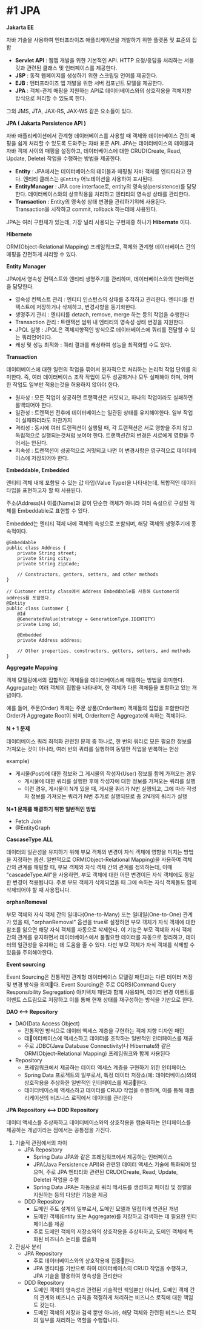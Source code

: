 # #1 JPA

**Jakarta EE**

자바 기술을 사용하여 엔터프라이즈 애플리케이션을 개발하기 위한 플랫폼 및 표준의 집합

* **Servlet API** : 웹앱 개발을 위한 기본적인 API. HTTP 요청/응답을 처리하는 서블릿과 관련된 클래스 및 인터페이스를 제공한다.
* **JSP** : 동적 웹페이지를 생성하기 위한 스크립팅 언어를 제공한다.
* **EJB** : 엔터프라이즈 앱 개발을 위한 서버 컴포넌트 모델을 제공한다.
* **JPA** : 객체-관계 매핑을 지원하는 API로 데이터베이스와의 상호작용을 객체지향 방식으로 처리할 수 있도록 한다.

그외 JMS, JTA, JAX-RS, JAX-WS 같은 요소들이 있다.



**JPA ( Jakarta Persistence API )**

자바 애플리케이션에서 관계형 데이터베이스를 사용할 때 객체와 데이터베이스 간의 매핑을 쉽게 처리할 수 있도록 도와주는 자바 표준 API. JPA는 데이터베이스의 테이블과 자바 객체 사이의 매핑을 설정하고, 데이터베이스에 대한 CRUD(Create, Read, Update, Delete) 작업을 수행하는 방법을 제공한다.

* **Entity** : JPA에서는 데이터베이스의 테이블과 매핑될 자바 객체를 엔티티라고 한다. 엔티티 클래스는 `@Entity` 어노테이션을 사용하여 표시된다.
* **EntityManager** : JPA core interface로, entity의 영속성(persistence)를 담당한다. 데이터베이스와의 상호작용을 처리하고 엔티티의 영속성 상태를 관리한다.
* **Transaction** : Entity의 영속성 상태 변경을 관리하기위해 사용된다. Transaction을 시작하고 commit, rollback 하는데에 사용된다.

JPA는 여러 구현체가 있는데, 가장 널리 사용되는 구현체중 하나가 **Hibernate** 이다.



**Hibernete**

ORM(Object-Relational Mapping) 프레임워크로, 객체와 관계형 데이터베이스 간의 매핑을 간편하게 처리할 수 있다.



**Entity Manager**

JPA에서 영속성 컨텍스트와 엔티티 생명주기를 관리하며, 데이터베이스와의 인터랙션을 담당한다.

* 영속성 컨텍스트 관리 : 엔티티 인스턴스의 상태를 추적하고 관리한다. 엔티티를 컨텍스트에 저장하거나 삭제하고, 변경사항을 동기화한다.
* 생명주기 관리 : 엔티티를 detach, remove, merge 하는 등의 작업을 수행한다
* Transaction 관리 : 트랜잭션 범위 내 엔티티의 영속성 상태 변경을 지원한다.
* JPQL 실행 : JPQL은 객체지향적인 방식으로 데이터베이스에 쿼리를 전달할 수 있는 쿼리언어이다.
* 캐싱 및 성능 최적화 : 쿼리 결과를 캐싱하여 성능을 최적화할 수도 있다.

**Transaction**

데이터베이스에 대한 일련의 작업을 묶어서 원자적으로 처리하는 논리적 작업 단위를 의미한다. 즉, 여러 데이터베이스 조작 작업이 모두 성공하거나 모두 실패해야 하며, 어떠한 작업도 일부만 적용는것을 허용하지 않아야 한다.

* 원자성 : 모든 작업이 성공하면 트랜잭션은 커밋되고, 하나의 작업이라도 실패하면 롤백되어야 한다.
* 일관성 : 트랜잭션 전후에 데이터베이스는 일관된 상태를 유지해야한다. 일부 작업이 실패하더라도 마찬가지
* 격리성 : 동시에 여러 트랜잭션이 실행될 때, 각 트랜잭션은 서로 영향을 주지 않고 독립적으로 실행되는것처럼 보여야 한다. 트랜잭션간의 변경은 서로에게 영향을 주어서는 안된다.
* 지속성 : 트랜잭션이 성공적으로 커밋되고 나면 이 변경사항은 영구적으로 데이터베이스에 저장되어야 한다.

**Embeddable, Embedded**

엔티티 객체 내에 포함될 수 있는 값 타입(Value Type)을 나타내는데, 복합적인 데이터 타입을 표현하고자 할 때 사용된다.&#x20;

주소(Address)나 이름(Name)과 같이 단순한 객체가 아니라 여러 속성으로 구성된 객체를 Embeddable로 표현할 수 있다.

Embedded는 엔티티 객체 내에 객체의 속성으로 포함되며, 해당 객체의 생명주기에 종속적이다.&#x20;

```
@Embeddable
public class Address {
    private String street;
    private String city;
    private String zipCode;
    
    // Constructors, getters, setters, and other methods
}

// Customer entity class에서 Address Embeddable를 사용해 Customer의 address를 포함했다.
@Entity
public class Customer {
    @Id
    @GeneratedValue(strategy = GenerationType.IDENTITY)
    private Long id;
    
    @Embedded
    private Address address;
    
    // Other properties, constructors, getters, setters, and methods
}
```

**Aggregate Mapping**

객체 모델링에서의 집합적인 객체들을 데이터베이스에 매핑하는 방법을 의미한다. Aggregate는 여러 객체의 집합을 나타내며, 한 객체가 다른 객체들을 포함하고 있는 개념이다.&#x20;

예를 들어, 주문(Order) 객체는 주문 상품(OrderItem) 객체들의 집합을 포함한다면 Order가 Aggregate Root이 되며, OrderItem은 Aggregate에 속하는 객체이다.



**N + 1 문제**

데이터베이스 쿼리 최적화 관련된 문제 중 하나로, 한 번의 쿼리로 모든 필요한 정보를 가져오는 것이 아니라, 여러 번의 쿼리를 실행하여 동일한 작업을 반복하는 현상

example)

* 게시물(Post)에 대한 정보와 그 게시물의 작성자(User) 정보를 함께 가져오는 경우
  * 게시물에 대한 쿼리를 실행한 후에 작성자에 대한 정보를 가져오는 쿼리를 실행
  * 이런 경우, 게시물이 N개 있을 때, 게시물 쿼리가 N번 실행되고, 그에 따라 작성자 정보를 가져오는 쿼리가 N번 추가로 실행되므로 총 2N개의 쿼리가 실행

**N+1 문제를 해결하기 위한 일반적인 방법**

* Fetch Join
* @EntityGraph

**CascaseType.ALL**

데이터의 일관성을 유지하기 위해 부모 객체의 변경이 자식 객체에 영향을 미치는 방법을 지정하는 옵션. 일반적으로 ORM(Object-Relational Mapping)을 사용하여 객체 간의 관계를 매핑할 때, 부모 객체와 자식 객체 간의 관계를 정의하는데, 이때 "cascadeType.All"을 사용하면, 부모 객체에 대한 어떤 변경이든 자식 객체에도 동일한 변경이 적용됩니다. 주로 부모 객체가 삭제되었을 때 그에 속하는 자식 객체들도 함께 삭제되어야 할 때 사용됩니다.

**orphanRemoval**

부모 객체와 자식 객체 간의 일대다(One-to-Many) 또는 일대일(One-to-One) 관계가 있을 때, "orphanRemoval" 옵션을 true로 설정하면 부모 객체가 자식 객체에 대한 참조를 잃으면 해당 자식 객체를 자동으로 삭제한다. 이 기능은 부모 객체와 자식 객체 간의 관계를 유지하면서 데이터베이스에서 불필요한 데이터를 자동으로 정리하고, 데이터의 일관성을 유지하는 데 도움을 줄 수 있다. 다만 부모 객체가 자식 객체를 삭제할 수 있음을 주의해야한다.



**Event sourcing**

Event Sourcing은 전통적인 관계형 데이터베이스 모델링 패턴과는 다른 데이터 저장 및 변경 방식을 의미다. Event Sourcing은 주로 CQRS(Command Query Responsibility Segregation) 아키텍처 패턴과 함께 사용되며, 데이터 변경 이벤트를 이벤트 스트림으로 저장하고 이를 통해 현재 상태를 재구성하는 방식을 기반으로 한다.



**DAO <--> Repository**

* DAO(Data Access Object)
  * 전통적인 방식으로 데이터 액세스 계층을 구현하는 객체 지향 디자인 패턴
  * 데이터베이스에 액세스하고 데이터를 조작하는 일반적인 인터페이스를 제공
  * 주로 JDBC(Java Database Connectivity)나 Hibernate와 같은 ORM(Object-Relational Mapping) 프레임워크와 함께 사용된다
* Repository
  * 프레임워크에서 제공하는 데이터 액세스 계층을 구현하기 위한 인터페이스
  * Spring Data 프로젝트의 일부로서, 특정 데이터 저장소(예: 데이터베이스)와의 상호작용을 추상화한 일반적인 인터페이스를 제공한다.&#x20;
  * 데이터베이스에 액세스하고 데이터를 CRUD 작업을 수행하며, 이를 통해 애플리케이션의 비즈니스 로직에서 데이터를 관리한다



**JPA Repository <--> DDD Repository**

데이터 액세스를 추상화하고 데이터베이스와의 상호작용을 캡슐화하는 인터페이스를 제공하는 개념이라는 점에서는 공통점을 가진다.

1. 기술적 관점에서의 차이
   * JPA Repository
     * Spring Data JPA와 같은 프레임워크에서 제공하는 인터페이스
     * JPA(Java Persistence API)와 관련된 데이터 액세스 기술에 특화되어 있으며, 주로 JPA 엔티티와 관련된 CRUD(Create, Read, Update, Delete) 작업을 수행
     * Spring Data JPA는 자동으로 쿼리 메서드를 생성하고 페이징 및 정렬을 지원하는 등의 다양한 기능을 제공
   * DDD Repository
     * 도메인 주도 설계의 일부로서, 도메인 모델과 밀접하게 연관된 개념
     * 도메인 객체(Entity 또는 Aggregate)를 저장하고 검색하는 데 필요한 인터페이스를 제공
     * 주로 도메인 객체의 저장소와의 상호작용을 추상화하고, 도메인 객체에 특화된 비즈니스 논리를 캡슐화
2. 관심사 분리
   * JPA Repository
     * 주로 데이터베이스와의 상호작용에 집중한다.&#x20;
     * JPA 엔티티를 기반으로 하여 데이터베이스의 CRUD 작업을 수행하고, JPA 기술을 활용하여 영속성을 관리한다
   * DDD Repository
     * 도메인 객체의 영속성과 관련된 기술적인 책임뿐만 아니라, 도메인 객체 간의 관계와 비즈니스 규칙을 적절하게 처리하는 비즈니스 로직에 대한 책임도 갖는다.&#x20;
     * 도메인 객체의 저장과 검색 뿐만 아니라, 해당 객체와 관련된 비즈니스 로직의 일부를 처리하는 역할을 수행합니다.

